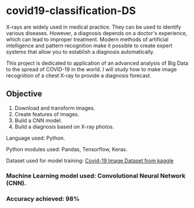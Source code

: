 # covid19-classification-DS
X-rays are widely used in medical practice. They can be used to identify various diseases. However, a diagnosis depends on a doctor's experience, which can lead to improper treatment. Modern methods of artificial intelligence and pattern recognition make it possible to create expert systems that allow you to establish a diagnosis automatically.

This project is dedicated to application of an advanced analysis of Big Data to the spread of COVID-19 in the world. I will study how to make image recognition of a chest X-ray to provide a diagnosis forecast.

## Objective
1. Download and transform images.
2. Create features of images.
3. Build a CNN model.
4. Build a diagnosis based on X-ray photos.

Language used: Python.

Python modules used: Pandas, Tensorflow, Keras.

Dataset used for model training: <a href="https://www.kaggle.com/pranavraikokte/covid19-image-dataset?utm_medium=Exinfluencer&utm_source=Exinfluencer&utm_content=000026UJ&utm_term=10006555&utm_id=NA-SkillsNetwork-Channel-SkillsNetworkQuickLabsdatascienceinhealthcareadvancedmachinelearningclassification27247729-2021-01-01">Covid-19 Image Dataset from kaggle</a>

### Machine Learning model used: Convolutional Neural Network (CNN).
### Accuracy achieved: 98%
